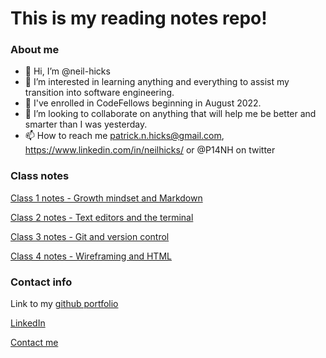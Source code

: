 # This is my reading notes repo!

### About me

- 👋 Hi, I’m @neil-hicks
- 👀 I’m interested in learning anything and everything to assist my transition into software engineering.
- 🌱 I've enrolled in CodeFellows beginning in August 2022.
- 💞️ I’m looking to collaborate on anything that will help me be better and smarter than I was yesterday.
- 📫 How to reach me patrick.n.hicks@gmail.com, https://www.linkedin.com/in/neilhicks/ or @P14NH on twitter

### Class notes

[Class 1 notes - Growth mindset and Markdown](class1.md)

[Class 2 notes - Text editors and the terminal](class2.md)

[Class 3 notes - Git and version control](class3.md)

[Class 4 notes - Wireframing and HTML](class4.md)

### Contact info

Link to my [github portfolio](https://github.com/neil-hicks)

[LinkedIn](https://www.linkedin.com/in/neilhicks)

[Contact me](mailto:patrick.n.hicks@gmail.com)





